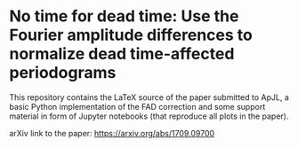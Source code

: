 # No time for dead time: Use the Fourier amplitude differences to normalize dead time-affected periodograms

This repository contains the LaTeX source of the paper submitted to ApJL, a basic Python implementation of the FAD correction and some support material in form of Jupyter notebooks (that reproduce all plots in the paper). 

arXiv link to the paper:
https://arxiv.org/abs/1709.09700
